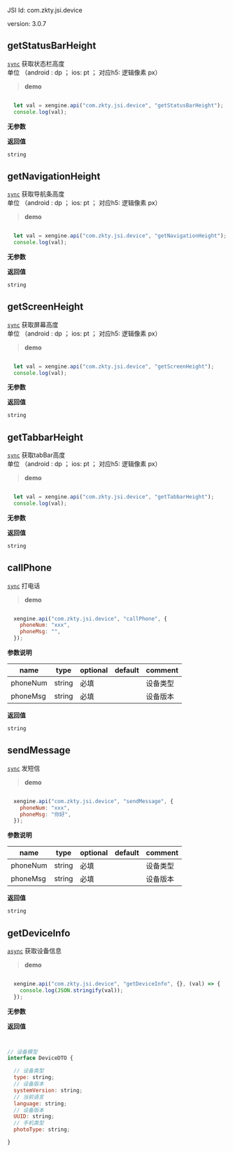 





JSI Id: com.zkty.jsi.device

version: 3.0.7



## getStatusBarHeight
[`sync`](/docs/modules/模块-规范?id=jsi-调用)
 获取状态栏高度<br>单位 （android : dp ； ios: pt ； 对应h5: 逻辑像素 px）


> **demo**
``` js

  let val = xengine.api("com.zkty.jsi.device", "getStatusBarHeight");
  console.log(val);

``` 

**无参数**


**返回值**
``` js
string
``` 



## getNavigationHeight
[`sync`](/docs/modules/模块-规范?id=jsi-调用)
 获取导航条高度<br>单位 （android : dp ； ios: pt ； 对应h5: 逻辑像素 px）


> **demo**
``` js

  let val = xengine.api("com.zkty.jsi.device", "getNavigationHeight");
  console.log(val);

``` 

**无参数**


**返回值**
``` js
string
``` 



## getScreenHeight
[`sync`](/docs/modules/模块-规范?id=jsi-调用)
 获取屏幕高度<br>单位 （android : dp ； ios: pt ； 对应h5: 逻辑像素 px）


> **demo**
``` js

  let val = xengine.api("com.zkty.jsi.device", "getScreenHeight");
  console.log(val);

``` 

**无参数**


**返回值**
``` js
string
``` 



## getTabbarHeight
[`sync`](/docs/modules/模块-规范?id=jsi-调用)
 获取tabBar高度<br>单位 （android : dp ； ios: pt ； 对应h5: 逻辑像素 px）


> **demo**
``` js

  let val = xengine.api("com.zkty.jsi.device", "getTabbarHeight");
  console.log(val);

``` 

**无参数**


**返回值**
``` js
string
``` 



## callPhone
[`sync`](/docs/modules/模块-规范?id=jsi-调用)
 打电话


> **demo**
``` js

  xengine.api("com.zkty.jsi.device", "callPhone", {
    phoneNum: "xxx",
    phoneMsg: "",
  });

``` 

**参数说明**

| name                        | type      | optional | default   | comment  |
| --------------------------- | --------- | -------- | --------- |--------- |
| phoneNum | string | 必填 |  | 设备类型 |
| phoneMsg | string | 必填 |  | 设备版本 |

**返回值**
``` js
string
``` 



## sendMessage
[`sync`](/docs/modules/模块-规范?id=jsi-调用)
 发短信


> **demo**
``` js

  xengine.api("com.zkty.jsi.device", "sendMessage", {
    phoneNum: "xxx",
    phoneMsg: "你好",
  });

``` 

**参数说明**

| name                        | type      | optional | default   | comment  |
| --------------------------- | --------- | -------- | --------- |--------- |
| phoneNum | string | 必填 |  | 设备类型 |
| phoneMsg | string | 必填 |  | 设备版本 |

**返回值**
``` js
string
``` 



## getDeviceInfo
[`async`](/docs/modules/模块-规范?id=jsi-调用)
 获取设备信息


> **demo**
``` js

  xengine.api("com.zkty.jsi.device", "getDeviceInfo", {}, (val) => {
    console.log(JSON.stringify(val));
  });

``` 

**无参数**


**返回值**
``` js


// 设备模型
interface DeviceDTO {

  // 设备类型
  type: string;
  // 设备版本
  systemVersion: string;
  // 当前语言
  language: string;
  // 设备版本
  UUID: string;
  // 手机类型
  photoType: string;

}
``` 


    

